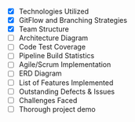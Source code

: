 - [x] Technologies Utilized
- [x] GitFlow and Branching Strategies
- [x] Team Structure
- [ ] Architecture Diagram
- [ ] Code Test Coverage
- [ ] Pipeline Build Statistics
- [ ] Agile/Scrum Implementation
- [ ] ERD Diagram
- [ ] List of Features Implemented
- [ ] Outstanding Defects & Issues
- [ ] Challenges Faced
- [ ] Thorough project demo